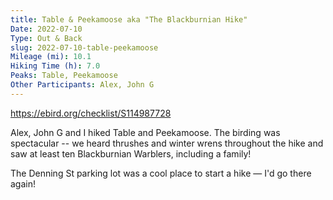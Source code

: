 ```yaml
---
title: Table & Peekamoose aka "The Blackburnian Hike"
Date: 2022-07-10
Type: Out & Back
slug: 2022-07-10-table-peekamoose
Mileage (mi): 10.1
Hiking Time (h): 7.0
Peaks: Table, Peekamoose
Other Participants: Alex, John G
---
```


https://ebird.org/checklist/S114987728

Alex, John G and I hiked Table and Peekamoose. The birding was spectacular -- we heard thrushes and winter wrens throughout the hike and saw at least ten Blackburnian Warblers, including a family!

The Denning St parking lot was a cool place to start a hike — I'd go there again!
